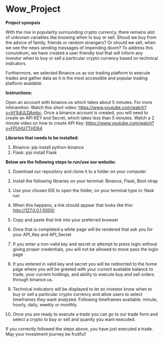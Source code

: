 # Wow_Project

**Project synopsis**

With the rise in popularity surrounding crypto currency, there remains alot of unknown variables like knowing when to buy or sell. Shoud we buy from the advice of family, friends or random strangers? Or should we sell, when we see the news sending messages of impending doom? To address this conundrum, we have created a user friendly tool that will inform any investor when to buy or sell a particular crypto currency based on technical indicators.

Furthermore, we selected Binance.us as our trading platform to execute trades and gather data as it is the most accessible and popular trading platform available.

**Instructions:**

Open an account with binance.us which takes about 5 minutes. For more inforamtion: Watch this short video: https://www.youtube.com/watch?v=hYSdULDAmbc. Once a binance account is created, you will need to create an API KEY and Secret, which takes less than 5 minutes. Watch a 2 minute video on how to create API Key: https://www.youtube.com/watch?v=FPUHU7THD64

**Libraries that needs to be installed:**

1. Binance: pip install python-binance
2. Flask: pip install Flask

**Below are the following steps to run/use our website:** 

1. Download our repository and clone it to a folder on your computer

2. Install the following libraries on your terminal: Binance, Flask, Boot strap

3. Use your chosen IDE to open the folder, on your terminal type in: flask run

4. When this happens, a link should appear that looks like this: http://127.0.0.1:5000/ 

5. Copy and paste that link into your preferred browser

6. Once that is completed a white page will be rendered that ask you for your API_Key and API_Secret

7. If you enter a non-valid key and secret or attempt to press login without giving proper credentials, you will not be allowed to move pass the login page

8. If you entered in valid key and secret you will be redirected to the home page where you will be greeted with your current available balance to trade, your current holdings, and ability to execute buy and sell orders through binance.us.

9. Technical indicators will be displayed to let an investor know when to buy or sell a particular crypto currency and allow users to select timeframes they want analyzed. Following timeframes available: minute, hourly, daily, weekly or monthly.

10. Once you are ready to execute a trade you can go to our trade form and select a crypto to buy or sell and quanity you want executed.

If you correctly followed the steps above, you have just executed a trade. May your investment journey be fruitful!
